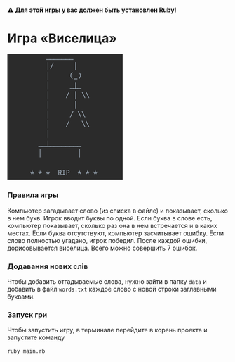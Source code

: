 #### ⚠ Для этой игры у вас должен быть установлен Ruby!
# Игра «Виселица»
![img_1.png](img_hangman_rip.png)
### Правила игры
Компьютер загадывает слово (из списка в файле) и показывает, сколько в нем букв. Игрок вводит буквы по одной. Если буква в слове есть, компьютер показывает, сколько раз она в нем встречается и в каких местах. Если буква отсутствуют, компьютер засчитывает ошибку. Если слово полностью угадано, игрок победил. После каждой ошибки, дорисовывается
виселица. Всего можно совершить 7 ошибок.

### Додавання нових слів
Чтобы добавить отгадываемые слова, нужно зайти в папку `data` и добавить в файл `words.txt` каждое слово с новой строки заглавными буквами.
### Запуск гри
Чтобы запустить игру, в терминале перейдите в корень проекта и запустите команду
```sctipt
ruby main.rb
```
